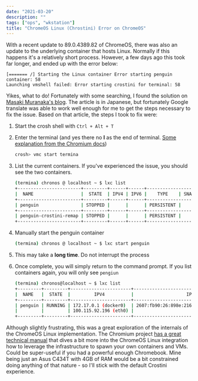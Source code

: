 ```yaml
---
date: "2021-03-20"
description: ""
tags: ["ops", "wkstation"]
title: "ChromeOS Linux (Chrostini) Error on ChromeOS"
---
```


With a recent update to 89.0.4389.82 of ChromeOS, there was also an update to the underlying container that hosts Linux.  Normally if this happens it's a relatively short process.  However, a few days ago this took far longer, and ended up with the error below:

```text
[======= /] Starting the Linux container Error starting penguin container: 58
Launching vmshell failed: Error starting crostini for terminal: 58
```

Yikes, what to do!  Fortunately with some searching, I found the solution on [Masaki Muranaka's blog](https://qiita.com/monamour555/items/2d8d58687c2c69941da4).  The article is in Japanese, but fortunately Google translate was able to work well enough for me to get the steps necessary to fix the issue.  Based on that article, the steps I took to fix were:

1. Start the crosh shell with `Ctrl + Alt + T`
2. Enter the terminal (and yes there no **l** as the end of terminal. [Some explanation from the Chromium docs](https://chromium.googlesource.com/chromiumos/docs/+/master/containers_and_vms.md#overview))
  
    ```sh
    crosh> vmc start termina
    ```

3. List the current containers.  If you've experienced the issue, you should see the two containers.

    ```sh
    (termina) chronos @ localhost ~ $ lxc list
    +------------------------+---------+------+------+------------------------+
    |  NAME                  |  STATE  | IPV4 | IPV6 |    TYPE    | SNAPSHOTS |
    +------------------------+---------+------+------+------------------------+
    | penguin                | STOPPED |      |      | PERSISTENT |     0     |
    +------------------------+---------+------+------+------------------------+
    | penguin-crostini-remap | STOPPED |      |      | PERSISTENT |     0     |
    +------------------------+---------+------+------+------------------------+
    ```

4. Manually start the penguin container

    ```sh
    (termina) chronos @ localhost ~ $ lxc start penguin
    ```

5. This may take a **long time**.  Do not interrupt the process
6. Once complete, you will simply return to the command prompt.  If you list containers again, you will only see `pengiun`

    ```sh
    (termina) chronos@localhost ~ $ lxc list
    +---------+---------+-----------------------+---------------------------------------------+------------+-----------+
    |  NAME   |  STATE  |         IPV4          |                    IPV6                     |    TYPE    | SNAPSHOTS |
    +---------+---------+-----------------------+---------------------------------------------+------------+-----------+
    | penguin | RUNNING | 172.17.0.1 (docker0)  | 2607:fb90:26:898e:216:3eff:fe74:168e (eth0) | PERSISTENT | 0         |
    |         |         | 100.115.92.196 (eth0) |                                             |            |           |
    +---------+---------+-----------------------+---------------------------------------------+------------+-----------+
    ```

Although slightly frustrating, this was a great exploration of the internals of the ChromeOS Linux implementation.  The Chromium project [has a great technical manual](https://chromium.googlesource.com/chromiumos/docs/+/master/containers_and_vms.md) that dives a bit more into the ChromeOS Linux integration how to leverage the infrastructure to spawn your own containers and VMs.  Could be super-useful if you had a powerful enough Chromebook.  Mine being just an Asus C434T with 4GB of RAM would be a bit constrained doing anything of that nature - so I'll stick with the default Crostini experience.
